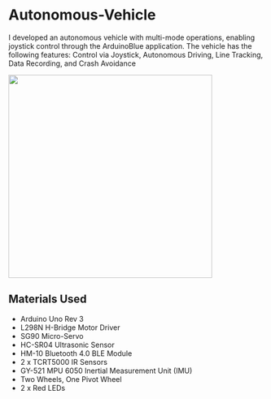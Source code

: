 # Autonomous-Vehicle
I developed an autonomous vehicle with multi-mode operations, enabling joystick control through the ArduinoBlue application. The vehicle has the following features: Control via Joystick, Autonomous Driving, Line Tracking, Data Recording, and Crash Avoidance



<img src="https://github.com/christiandi0r/Autonomous-Vehicle/assets/109180938/e9f51056-9443-47a9-8dfc-d4eca7257916" width="400" height="400">






## Materials Used
- Arduino Uno Rev 3
- L298N H-Bridge Motor Driver
- SG90 Micro-Servo
- HC-SR04 Ultrasonic Sensor
- HM-10 Bluetooth 4.0 BLE Module
- 2 x TCRT5000 IR Sensors
- GY-521 MPU 6050 Inertial Measurement Unit (IMU)
- Two Wheels, One Pivot Wheel
- 2 x Red LEDs
